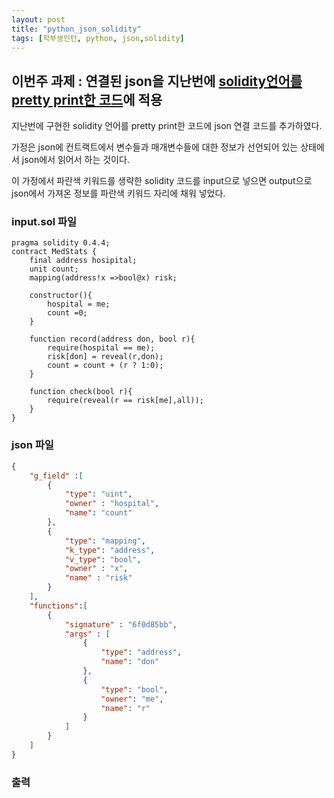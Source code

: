 ```yaml
---
layout: post
title: "python_json_solidity"
tags: [학부생인턴, python, json,solidity]
---
```


## 이번주 과제 : 연결된 json을 지난번에 [solidity언어를 pretty print한 코드](https://github.com/kimjihyeon99/Antlr/tree/main/prettyPrintSolidity)에 적용

지난번에 구현한 solidity 언어를 pretty print한 코드에 json 연결 코드를 추가하였다. 

가정은 json에 컨트랙트에서 변수들과 매개변수들에 대한 정보가 선언되어 있는 상태에서 json에서 읽어서 하는 것이다. 

이 가정에서 파란색 키워드를 생략한 solidity 코드를 input으로 넣으면 output으로 json에서 가져온 정보를 파란색 키워드 자리에 채워 넣었다. 

### input.sol 파일

````solidity
pragma solidity 0.4.4;
contract MedStats {
    final address hosipital;
    unit count;
    mapping(address!x =>bool@x) risk;

    constructor(){
        hospital = me;
        count =0;
    }

    function record(address don, bool r){
        require(hospital == me);
        risk[don] = reveal(r,don);
        count = count + (r ? 1:0);
    }

    function check(bool r){
        require(reveal(r == risk[me],all));
    }
}
````

### json 파일

````json
{
	"g_field" :[
		{
			"type": "uint",
			"owner" : "hospital",
			"name": "count"
		},
		{
			"type": "mapping",
			"k_type": "address",
			"v_type": "bool",
			"owner" : "x",
			"name" : "risk"
		}
	],
	"functions":[
		{
			"signature" : "6f0d85bb",
			"args" : [
				{
					"type": "address",
					"name": "don"
				},
				{
					"type": "bool",
					"owner": "me",
					"name": "r"
				}
			]
		}
	]
} 
````

### 출력 



